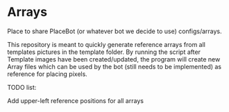 # Arrays
Place to share PlaceBot (or whatever bot we decide to use) configs/arrays.

This repository is meant to quickly generate reference arrays from all templates pictures in the template folder. By running the script after Template images have been created/updated, the program will create new Array files which can be used by the bot (still needs to be implemented) as reference for placing pixels.

TODO list:

Add upper-left reference positions for all arrays 
